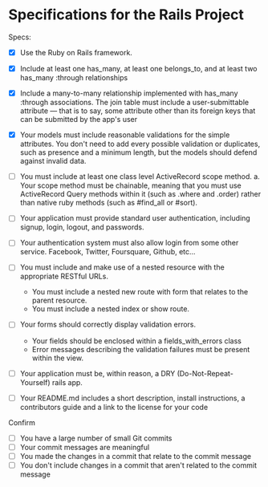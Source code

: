# Specifications for the Rails Project

Specs:
- [x] Use the Ruby on Rails framework.
- [x] Include at least one has_many, at least one belongs_to, and at least two has_many :through relationships
- [x] Include a many-to-many relationship implemented with has_many :through associations. The join table must include a user-submittable attribute — that is to say, some attribute other than its foreign keys that can be submitted by the app's user

- [x] Your models must include reasonable validations for the simple attributes. You don't need to add every possible validation or duplicates, such as presence and a minimum length, but the models should defend against invalid data.
- [ ] You must include at least one class level ActiveRecord scope method. a. Your scope method must be chainable, meaning that you must use ActiveRecord Query methods within it (such as .where and .order) rather than native ruby methods (such as #find_all or #sort).

- [ ] Your application must provide standard user authentication, including signup, login, logout, and passwords.
- [ ] Your authentication system must also allow login from some other service. Facebook, Twitter, Foursquare, Github, etc...

- [ ] You must include and make use of a nested resource with the appropriate RESTful URLs.
    - You must include a nested new route with form that relates to the parent resource.
    - You must include a nested index or show route.
- [ ] Your forms should correctly display validation errors.
    - Your fields should be enclosed within a fields_with_errors class
    - Error messages describing the validation failures must be present within the view.
- [ ] Your application must be, within reason, a DRY (Do-Not-Repeat-Yourself) rails app.
- [ ] Your README.md includes a short description, install instructions, a contributors guide and a link to the license for your code

Confirm
- [ ] You have a large number of small Git commits
- [ ] Your commit messages are meaningful
- [ ] You made the changes in a commit that relate to the commit message
- [ ] You don't include changes in a commit that aren't related to the commit message